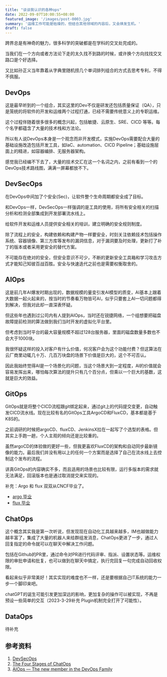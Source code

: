 ```yaml
---
title: "谈谈我认识的各种ops"
date: 2022-09-07T10:00:55+08:00
featured_image: '/images/post-0003.jpg'
summary: '运维工作可能是枯燥的，但结合其他领域的内容后，又会焕发生机。'
draft: false
---
```


跨界总是有神奇的魅力，很多科学的突破都是在学科的交叉处完成的。

当我们在一个方向或者方法论下走的太久找不到路的时候，或许换个方向找找交叉路口是个好选择。

又比如孙正义当年靠着从字典里随机捞几个单词排列组合的方式去思考专利，不得不佩服。

## DevOps

这是最早听到的一个组合，其实这里的Dev不仅是研发还包括质量保证（QA），只是笼统的将软件的开发和运维两个过程打通，已经不需要传统意义上的专职运维。

这个过程伴随着很多很多的概念兴起，包括敏捷、云原生、SRE、CICD 等等。每个名字都蕴含了大量的技术栈和方法论。

所以有人说DevOps本身是一个观念而非开发模式，实施DevOps需要配合大量的基础设施改造包括开发工具，如IaC、automation、CICD Pipeline；基础设施层面上的精进，如容器编排、无服务器架构。

感觉我已经编不下去了，大量的技术交汇在这一个名词之内，之前有看到一个的DevOps技术路线图，满满一屏幕都放不下。

## DevSecOps

在DevOps中间加了个安全(Sec)，让软件整个生命周期都安全成了目标。

和DevOps一样，DevSecOps一样强调的是工具的使用，将所有安全相关的扫描分析和检测全部集成到开发部署流水线上。

给软件开发和运维人员提供安全相关的培训，建立明确的安全规则制度。

除了流程上的安全，构建依赖和构建产物一样要安全，时刻关注依赖技术包括操作系统、容器镜像、第三方库等发布的漏洞信息，对于漏洞要及时处理，更新打了补丁的版本或者采用更安全的替代方案。

不可能存在绝对的安全，但安全意识不可少，不断的更新安全工具箱和学习攻击方式才能知己知彼百战百胜。安全与快速迭代之前也是需要权衡取舍的。

## AIOps

这是前几年AI爆发时期出现的，数据规模的量变引发AI模型的质变，AI基本上跟着大数据一起火起来的，按当时的节奏看万物皆可AI，似乎只要套上AI一切问题都得到解决，但我对此却一直深表怀疑。

但这些年也遇到过公司内有人提到AIOps，当时还在锐捷网络，一个组想要把磁盘故障提前检测的算法做到我们当时开发的虚拟化平台里。

但考虑到当时平台的最大容量规模不超过128台服务器，里面的磁盘数量多数也不会大于1000块。

我很怀疑这样的投入对客户有什么价值，何况客户会为这个功能付费？但这算法在云厂商里动辄几十万、几百万块盘的场景下价值是巨大的，这个不可否认。

因此我始终觉得AI是一个场景化的问题，当这个场景大到一定程度，AI的价值就会容易发挥出来，哪怕每次算法的提升只有几个百分点，但乘以一个巨大的基数，这就是巨大的效益。

## GitOps

GitOps就是将整个CICD流程跟git绑定起来，通过git上的代码提交变更，自动触发CICD流水线。现在比较有名的GitOps工具ArgoCD和FluxCD，基本都是基于K8S的。

之前调研的时候把argoCD、fluxCD、JenkinsX拉在一起写了个选型的表格。但其实上手跑一趟，个人主观的倾向还是比较重的。

虽然argoCD的体验做的更好一些，但我更喜欢FluxCD的架构和自动同步最新镜像的能力。最后我们并没有用以上的任何一个方案而是选择了自己在流水线上去控制这个发布的流程。

讲真GitOps的内容确实不多，而且适用的场景也比较有限，运行多版本的需求就无法满足，回滚版本也是通过取消提交来实现的。

补充：Argo 和 flux 双双从CNCF毕业了。

- [argo 毕业](https://www.cncf.io/announcements/2022/12/06/the-cloud-native-computing-foundation-announces-argo-has-graduated/)
- [flux 毕业](https://www.cncf.io/announcements/2022/11/30/flux-graduates-from-cncf-incubator/)

## ChatOps

这个概念其实我是第一次听说，但发现现在自动化工具越来越多，IM也越做能力越丰富了，集成了大量的机器人来给群组发消息，ChatOps更进了一步，通过人回复指定的命令就可以在聊天中解决工作问题。

包括在Github的PR里，通过命令对PR进行代码评审、指派、设置状态等。运维权限的审批申请和批复，也可以做到在聊天中搞定，执行完回复一句完成自动回收权限。

看起来似乎非常美好！其实实现的难度也不一样，还是要根据自己IT系统的能力一步一个脚印来吧。

chatGPT的诞生可能引发更加深远的影响，更加复杂的操作可以被实现，不再是预设一些简单的交互（2023-3-29补充 Plugin机制完全打开了可能性）。

## DataOps

待补充

## 参考资料

1. [DevSecOps](https://medium.com/digital-transformation-and-platform-engineering/devsecops-automation-and-continuous-security-b2c7d0c883c9)
2. [The Four Stages of ChatOps](https://medium.com/get-put-post/the-four-stages-of-chatops-79cc60fc38a)
3. [AIOps — The new member in the DevOps Family](https://medium.com/faun/aiops-the-new-member-in-the-devops-family-d76bab14c98e)

